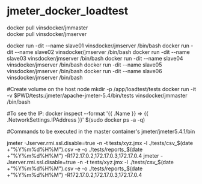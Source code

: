  # jmeter_docker_loadtest


docker pull vinsdocker/jmmaster  
docker pull vinsdocker/jmserver  


docker run -dit --name slave01 vinsdocker/jmserver /bin/bash 
docker run -dit --name slave02 vinsdocker/jmserver /bin/bash 
docker run -dit --name slave03 vinsdocker/jmserver /bin/bash 
docker run -dit --name slave04 vinsdocker/jmserver /bin/bash 
docker run -dit --name slave05 vinsdocker/jmserver /bin/bash 
docker run -dit --name slave06 vinsdocker/jmserver /bin/bash 

#Create volume on the host node 
mkdir -p /app/loadtest/tests 
docker run -it -v $PWD/tests:/jmeter/apache-jmeter-5.4/bin/tests vinsdocker/jmmaster /bin/bash 


#To see the IP: 
docker inspect --format '{{ .Name }} => {{ .NetworkSettings.IPAddress }}' $(sudo docker ps -a -q) 


#Commands to be executed in the master container's jmeter/jmeter5.4.1/bin 

jmeter -Jserver.rmi.ssl.disable=true -n -t tests/xyz.jmx -l ./tests/csv_$(date +"%Y%m%d%H%M").csv -e -o ./tests/reports_$(date +"%Y%m%d%H%M") -R172.17.0.2,172.17.0.3,172.17.0.4 
jmeter -Jserver.rmi.ssl.disable=true -n -t tests/xyz.jmx -l ./tests/csv_$(date +"%Y%m%d%H%M").csv -e -o ./tests/reports_$(date +"%Y%m%d%H%M") -R172.17.0.2,172.17.0.3,172.17.0.4 









